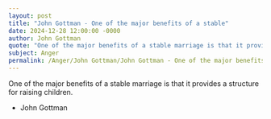 ```yaml
---
layout: post
title: "John Gottman - One of the major benefits of a stable"
date: 2024-12-28 12:00:00 -0000
author: John Gottman
quote: "One of the major benefits of a stable marriage is that it provides a structure for raising children."
subject: Anger
permalink: /Anger/John Gottman/John Gottman - One of the major benefits of a stable
---
```


One of the major benefits of a stable marriage is that it provides a structure for raising children.

- John Gottman
